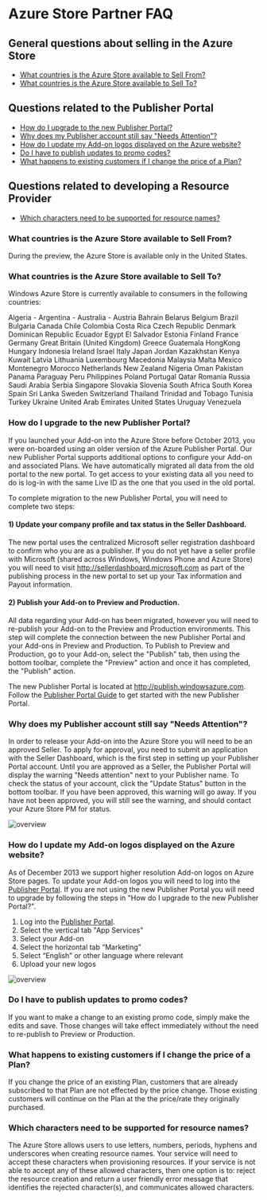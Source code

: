 # Azure Store Partner FAQ

## General questions about selling in the Azure Store
- [What countries is the Azure Store available to Sell From?](#what-countries-is-the-azure-store-available-to-sell-from)
- [What countries is the Azure Store available to Sell To?](#what-countries-is-the-azure-store-available-to-sell-to)

## Questions related to the Publisher Portal
- [How do I upgrade to the new Publisher Portal?](#how-do-i-upgrade-to-the-new-publisher-portal)
- [Why does my Publisher account still say "Needs Attention"?](#why-does-my-publisher-account-still-say-needs-attention)
- [How do I update my Add-on logos displayed on the Azure website?](#how-do-i-update-my-add-on-logos-displayed-on-the-azure-website)
- [Do I have to publish updates to promo codes?](#do-i-have-to-publish-updates-to-promo-codes)
- [What happens to existing customers if I change the price of a Plan?](#what-happens-to-existing-customers-if-i-change-the-price-of-a-plan)

## Questions related to developing a Resource Provider
- [Which characters need to be supported for resource names?](#which-characters-need-to-be-supported-for-resource-names)

### What countries is the Azure Store available to Sell From?
During the preview, the Azure Store is available only in the United States.

### What countries is the Azure Store available to Sell To?
Windows Azure Store is currently available to consumers in the following countries:

Algeria - Argentina - Australia - Austria
Bahrain
Belarus
Belgium
Brazil
Bulgaria
Canada
Chile
Colombia
Costa Rica
Czech Republic
Denmark
Dominican Republic
Ecuador
Egypt
El Salvador
Estonia
Finland
France
Germany
Great Britain (United Kingdom)
Greece
Guatemala
HongKong
Hungary
Indonesia
Ireland
Israel
Italy
Japan
Jordan
Kazakhstan
Kenya
Kuwait
Latvia
Lithuania
Luxembourg
Macedonia
Malaysia
Malta
Mexico
Montenegro
Morocco
Netherlands
New Zealand
Nigeria
Oman
Pakistan
Panama
Paraguay
Peru
Philippines
Poland
Portugal
Qatar
Romania
Russia
Saudi Arabia
Serbia
Singapore
Slovakia
Slovenia
South Africa
South Korea
Spain
Sri Lanka
Sweden
Switzerland
Thailand
Trinidad and Tobago
Tunisia
Turkey
Ukraine
United Arab Emirates
United States
Uruguay
Venezuela

### How do I upgrade to the new Publisher Portal?
If you launched your Add-on into the Azure Store before October 2013, you were on-boarded using an older version of the Azure Publisher Portal. Our new Publisher Portal supports additional options to configure your Add-on and associated Plans. We have automatically migrated all data from the old portal to the new portal. To get access to your existing data all you need to do is log-in with the same Live ID as the one that you used in the old portal.

To complete migration to the new Publisher Portal, you will need to complete two steps:

#### 1) Update your company profile and tax status in the Seller Dashboard.

The new portal uses the centralized Microsoft seller registration dashboard to confirm who you are as a publisher. If you do not yet have a seller profile with Microsoft (shared across Windows, Windows Phone and Azure Store) you will need to visit http://sellerdashboard.microsoft.com as part of the publishing process in the new portal to set up your Tax information and Payout information.

#### 2) Publish your Add-on to Preview and Production.

All data regarding your Add-on has been migrated, however you will need to re-publish your Add-on to the Preview and Production environments.  This step will complete the connection between the new Publisher Portal and your Add-ons in Preview and Production.  To Publish to Preview and Production, go to your Add-on, select the "Publish" tab, then using the bottom toolbar, complete the "Preview" action and once it has completed, the "Publish" action.

The new Publisher Portal is located at http://publish.windowsazure.com.  Follow the [Publisher Portal Guide](https://github.com/WindowsAzure/azure-resource-provider-sdk/tree/master/docs/publisher-portal.md) to get started with the new Publisher Portal.

### Why does my Publisher account still say "Needs Attention"?

In order to release your Add-on into the Azure Store you will need to be an approved Seller.  To apply for approval, you need to submit an application with the Seller Dashboard, which is the first step in setting up your Publisher Portal account.  Until you are approved as a Seller, the Publisher Portal will display the warning "Needs attention" next to your Publisher name.  To check the status of your account, click the "Update Status" button in the bottom toolbar.  If you have been approved, this warning will go away.  If you have not been approved, you will still see the warning, and should contact your Azure Store PM for status.

![overview](https://raw.github.com/WindowsAzure/azure-resource-provider-sdk/master/docs/images/publisher-portal-update-status.png)


### How do I update my Add-on logos displayed on the Azure website? 
As of December 2013 we support higher resolution Add-on logos on Azure Store pages.  To update your Add-on logos you will need to log into the [Publisher Portal](http://publish.windowsazure.com).  If you are not using the new Publisher Portal you will need to upgrade by following the steps in "How do I upgrade to the new Publisher Portal?".

1. Log into the [Publisher Portal](http://publish.windowsazure.com).
2. Select the vertical tab "App Services"
3. Select your Add-on
4. Select the horizontal tab “Marketing”
5. Select “English” or other language where relevant
6. Upload your new logos

![overview](https://raw.github.com/WindowsAzure/azure-resource-provider-sdk/master/docs/images/publisher-portal-marketing-details.png)

### Do I have to publish updates to promo codes?
If you want to make a change to an existing promo code, simply make the edits and save.  Those changes will take effect immediately without the need to re-publish to Preview or Production.

### What happens to existing customers if I change the price of a Plan?
If you change the price of an existing Plan, customers that are already subscribed to that Plan are not effected by the price change.  Those existing customers will continue on the Plan at the the price/rate they originally purchased.

### Which characters need to be supported for resource names?

The Azure Store allows users to use letters, numbers, periods, hyphens and underscores when creating resource names.  Your service will need to accept these characters when provisioning resources.  If your service is not able to accept any of these allowed characters, then one option is to: reject the resource creation and return a user friendly error message that identifies the rejected character(s), and communicates allowed characters.

